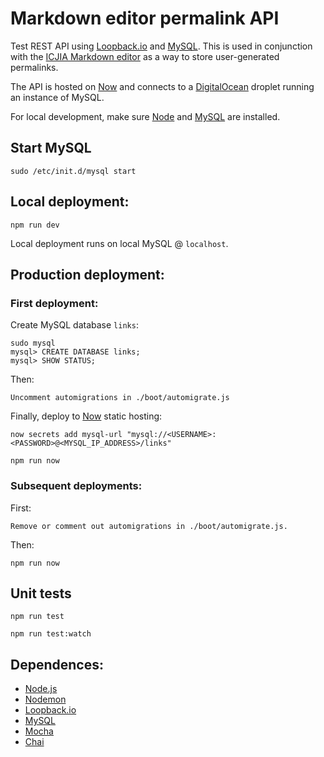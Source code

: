 # Markdown editor permalink API

Test REST API using [Loopback.io](https://loopback.io) and [MySQL](https://www.mysql.com/). This is used in conjunction with the [ICJIA Markdown editor](https://github.com/ICJIA/icjia-markdown) as a way to store user-generated permalinks.

The API is hosted on [Now](https://zeit.co/now) and connects to a [DigitalOcean](https://www.digitalocean.com/) droplet running an instance of MySQL.

For local development, make sure [Node](https://nodejs.org/en/) and [MySQL](https://www.mysql.com/) are installed.

## Start MySQL
```
sudo /etc/init.d/mysql start
```


## Local deployment:
```
npm run dev
```
Local deployment runs on local MySQL @ ```localhost```.

## Production deployment:

### First deployment:

Create MySQL database ```links```:

```
sudo mysql
mysql> CREATE DATABASE links;
mysql> SHOW STATUS;
```
Then:
```
Uncomment automigrations in ./boot/automigrate.js
```
Finally, deploy to [Now](https://zeit.co/now) static hosting:
```
now secrets add mysql-url "mysql://<USERNAME>:<PASSWORD>@<MYSQL_IP_ADDRESS>/links"

npm run now
```

### Subsequent deployments:
First:
```
Remove or comment out automigrations in ./boot/automigrate.js.
```
Then:

```
npm run now
```

## Unit tests
```
npm run test

npm run test:watch
```

## Dependences:
- [Node.js](https://nodejs.org/en/)
- [Nodemon](https://github.com/remy/nodemon)
- [Loopback.io](https://loopback.io)
- [MySQL](https://www.mysql.com/)
- [Mocha](https://github.com/mochajs/mocha)
- [Chai](http://chaijs.com/)
